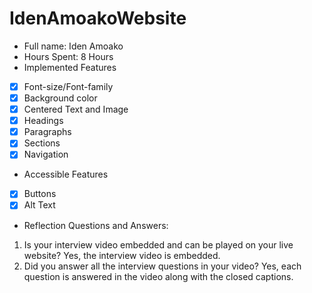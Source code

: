 # IdenAmoakoWebsite

* Full name: Iden Amoako
* Hours Spent: 8 Hours 
* Implemented Features 
* [x] Font-size/Font-family
* [x] Background color
* [x] Centered Text and Image
* [x] Headings
* [x] Paragraphs
* [x] Sections
* [x] Navigation
* Accessible Features
* [x] Buttons
* [x] Alt Text
* Reflection Questions and Answers:
1. Is your interview video embedded and can be played on your live website? Yes, the interview video is embedded. 
2. Did you answer all the interview questions in your video? Yes, each question is answered in the video along with the closed captions. 
